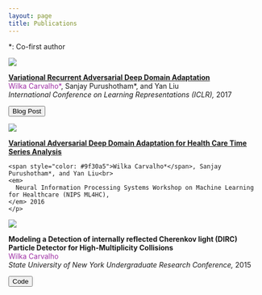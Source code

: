 ```yaml
---
layout: page
title: Publications
---
```


<p>*: Co-first author</p>

<div class="publications">
<div class="row publication">
  <div class="col-sm-3 center">
    <img class="pub-image responsive" src="{{ site.baseurl }}/files/iclr_2017/figures/vrada_tsne.png">
  </div>
  <div class="col-sm-7 center">
    <p>
    <strong>
      <a href="{{ site.baseurl }}/files/iclr_2017/iclr2017_VADA.pdf">Variational Recurrent Adversarial Deep Domain Adaptation</a>
    </strong> 
    <br> 
    <span style="color: #9f30a5">Wilka Carvalho*</span>, Sanjay Purushotham*, and Yan Liu
    <br>
    <em>
      International Conference on Learning Representations (ICLR),
    </em> 2017
    </p>
    <div class="row pub-links">
      <p>
        <a href="{{ site.baseurl }}/research/2017/04/23/vrada/">
        <button type = "button" class = "btn btn-primary">
        Blog Post
        </button>
        </a>
      </p>
    </div>

  </div>
</div>

<div class="row publication">
  <div class="col-sm-3 center">
    <img class="pub-image responsive" src="{{ site.baseurl }}/files/iclr_2017/figures/vrada.png">
  </div>
  <div class="col-sm-7 center">
    <p>
    <strong>
      <a href="{{ site.baseurl }}/files/nips_2016/VADA_main.pdf">Variational Adversarial Deep Domain Adaptation for Health Care Time Series Analysis</a>
    </strong>
    <br>

    <span style="color: #9f30a5">Wilka Carvalho*</span>, Sanjay Purushotham*, and Yan Liu<br>
    <em>
      Neural Information Processing Systems Workshop on Machine Learning for Healthcare (NIPS ML4HC),
    </em> 2016
    </p>
  </div>
</div>

<div class="row publication">
  <div class="col-sm-3 center">
    <img class="pub-image responsive" src="{{ site.baseurl }}/files/dirc/beams.jpg">
  </div>
  <div class="col-sm-7 center">
    <p>
    <strong>
      Modeling a Detection of internally reflected Cherenkov light (DIRC) Particle Detector for High-Multiplicity Collisions
    </strong>
    <br>
    <span style="color: #9f30a5">Wilka Carvalho</span>
    <br>
    <em>
      State University of New York Undergraduate Research Conference,
    </em> 2015
    </p>
    <div class="row pub-links">
      <p>
        <a href="https://github.com/wcarvalho/dirc-detector">
        <button type = "button" class = "btn btn-primary">
        Code
        </button>
        </a>
      </p>
    </div>
  </div>
</div>
</div>